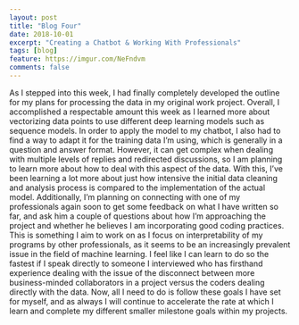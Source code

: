 ```yaml
---
layout: post
title: "Blog Four"
date: 2018-10-01
excerpt: "Creating a Chatbot & Working With Professionals"
tags: [blog]
feature: https://imgur.com/NeFndvm
comments: false
---
```


As I stepped into this week, I had finally completely developed the outline for my plans for processing the data in my original work project. Overall, I accomplished a respectable amount this week as I learned more about vectorizing data points to use different deep learning models such as sequence models. In order to apply the model to my chatbot, I also had to find a way to adapt it for the training data I’m using, which is generally in a question and answer format. However, it can get complex when dealing with multiple levels of replies and redirected discussions, so I am planning to learn more about how to deal with this aspect of the data. With this, I’ve been learning a lot more about just how intensive the initial data cleaning and analysis process is compared to the implementation of the actual model. Additionally, I’m planning on connecting with one of my professionals again soon to get some feedback on what I have written so far, and ask him a couple of questions about how I’m approaching the project and whether he believes I am incorporating good coding practices. This is something I aim to work on as I focus on interpretability of my programs by other professionals, as it seems to be an increasingly prevalent issue in the field of machine learning. I feel like I can learn to do so the fastest if I speak directly to someone I interviewed who has firsthand experience dealing with the issue of the disconnect between more business-minded collaborators in a project versus the coders dealing directly with the data. Now, all I need to do is follow these goals I have set for myself, and as always I will continue to accelerate the rate at which I learn and complete my different smaller milestone goals within my projects.  
